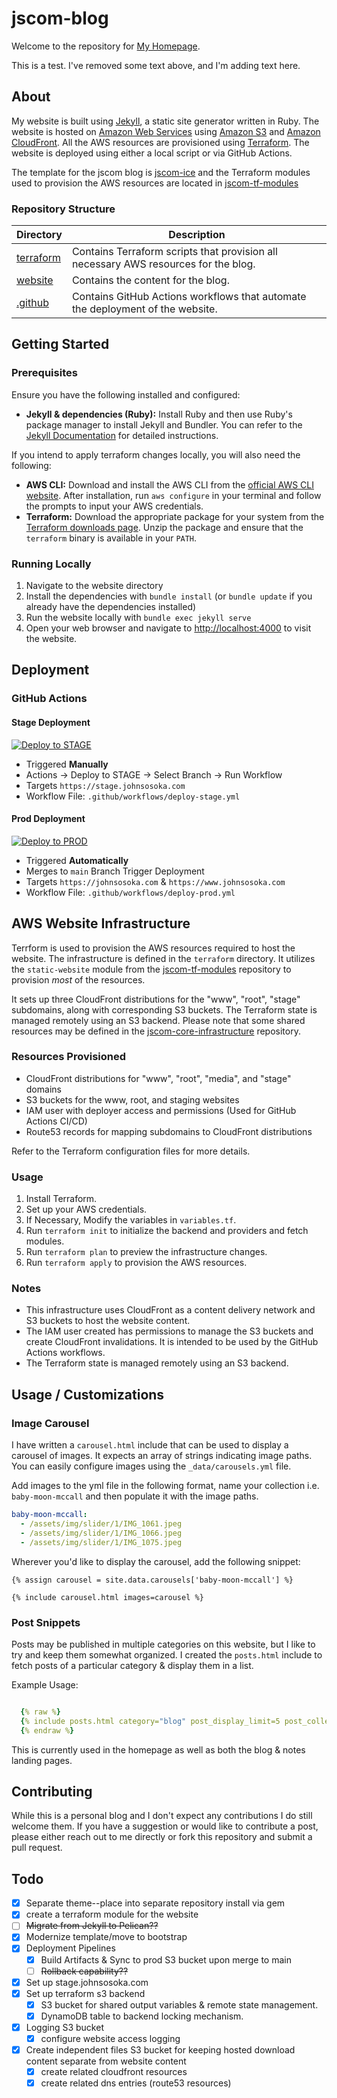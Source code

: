 # jscom-blog

Welcome to the repository for [My Homepage](https://johnsosoka.com).

This is a test. I've removed some text above, and I'm adding text here.

## About

My website is built using [Jekyll](https://jekyllrb.com/), a static site generator written in Ruby. The website is hosted
on [Amazon Web Services](https://aws.amazon.com/) using [Amazon S3](https://aws.amazon.com/s3/) and [Amazon CloudFront](https://aws.amazon.com/cloudfront/).
All the AWS resources are provisioned using [Terraform](https://www.terraform.io/). The website is deployed using either
a local script or via GitHub Actions.

The template for the jscom blog is [jscom-ice](https://github.com/johnsosoka/jscom-ice) and the Terraform modules used to 
provision the AWS resources are located in [jscom-tf-modules](https://github.com/johnsosoka/jscom-tf-modules) 


### Repository Structure

| Directory               | Description |
|-------------------------|-------------|
| [terraform](/terraform) | Contains Terraform scripts that provision all necessary AWS resources for the blog. |
| [website](/website)     | Contains the content for the blog. |
| [.github](/.github)     | Contains GitHub Actions workflows that automate the deployment of the website. |


## Getting Started

### Prerequisites

Ensure you have the following installed and configured:

- **Jekyll & dependencies (Ruby):** Install Ruby and then use Ruby's package manager to install Jekyll and Bundler. You can refer to the [Jekyll Documentation](https://jekyllrb.com/docs/installation/) for detailed instructions.

If you intend to apply terraform changes locally, you will also need the following:
- **AWS CLI:** Download and install the AWS CLI from the [official AWS CLI website](https://aws.amazon.com/cli/). After installation, run `aws configure` in your terminal and follow the prompts to input your AWS credentials.
- **Terraform:** Download the appropriate package for your system from the [Terraform downloads page](https://www.terraform.io/downloads.html). Unzip the package and ensure that the `terraform` binary is available in your `PATH`.

### Running Locally

1. Navigate to the website directory
2. Install the dependencies with `bundle install` (or `bundle update` if you already have the dependencies installed)
3. Run the website locally with `bundle exec jekyll serve`
4. Open your web browser and navigate to [http://localhost:4000](http://localhost:4000) to visit the website.


## Deployment

### GitHub Actions

#### Stage Deployment
[![Deploy to STAGE](https://github.com/johnsosoka/jscom-blog/actions/workflows/deploy-stage.yml/badge.svg)](https://github.com/johnsosoka/jscom-blog/actions/workflows/deploy-stage.yml)

- Triggered **Manually**
- Actions -> Deploy to STAGE -> Select Branch -> Run Workflow
- Targets `https://stage.johnsosoka.com`
- Workflow File: `.github/workflows/deploy-stage.yml`

#### Prod Deployment
[![Deploy to PROD](https://github.com/johnsosoka/jscom-blog/actions/workflows/deploy-prod.yml/badge.svg?branch=main)](https://github.com/johnsosoka/jscom-blog/actions/workflows/deploy-prod.yml)

- Triggered **Automatically**
- Merges to `main` Branch Trigger Deployment
- Targets `https://johnsosoka.com` & `https://www.johnsosoka.com`
- Workflow File: `.github/workflows/deploy-prod.yml`

## AWS Website Infrastructure

Terrform is used to provision the AWS resources required to host the website. The infrastructure is defined in the 
`terraform` directory. It utilizes the `static-website` module from the [jscom-tf-modules](https://github.com/johnsosoka/jscom-tf-modules)
repository to provision _most_ of the resources.

It sets up three CloudFront distributions for the "www", "root", "stage" subdomains, 
along with corresponding S3 buckets. The Terraform state is managed remotely using an S3 backend. Please note that some shared 
resources may be defined in the [jscom-core-infrastructure](https://github.com/johnsosoka/jscom-core-infrastructure) 
repository. 

### Resources Provisioned

- CloudFront distributions for "www", "root", "media", and "stage" domains
- S3 buckets for the www, root, and staging websites
- IAM user with deployer access and permissions (Used for GitHub Actions CI/CD)
- Route53 records for mapping subdomains to CloudFront distributions

Refer to the Terraform configuration files for more details.

### Usage

1. Install Terraform.
2. Set up your AWS credentials.
3. If Necessary, Modify the variables in `variables.tf`.
4. Run `terraform init` to initialize the backend and providers and fetch modules.
5. Run `terraform plan` to preview the infrastructure changes.
6. Run `terraform apply` to provision the AWS resources.

### Notes

- This infrastructure uses CloudFront as a content delivery network and S3 buckets to host the website content.
- The IAM user created has permissions to manage the S3 buckets and create CloudFront invalidations. It is intended to be used by the GitHub Actions workflows.
- The Terraform state is managed remotely using an S3 backend.

## Usage / Customizations

### Image Carousel

I have written a `carousel.html` include that can be used to display a carousel of images. It expects an array of strings
indicating image paths. You can easily configure images using the `_data/carousels.yml` file.

Add images to the yml file in the following format, name your collection i.e. `baby-moon-mccall` and then populate it
with the image paths.

```yaml
baby-moon-mccall:
  - /assets/img/slider/1/IMG_1061.jpeg
  - /assets/img/slider/1/IMG_1066.jpeg
  - /assets/img/slider/1/IMG_1075.jpeg
```

Wherever you'd like to display the carousel, add the following snippet:

```liquid
{% assign carousel = site.data.carousels['baby-moon-mccall'] %}

{% include carousel.html images=carousel %}
```

### Post Snippets

Posts may be published in multiple categories on this website, but I like to try and keep them somewhat organized. I
created the `posts.html` include to fetch posts of a particular category & display them in a list.

Example Usage:

```yaml

  {% raw %}
  {% include posts.html category="blog" post_display_limit=5 post_collection_title="Recent Blog Posts" %}
  {% endraw %}
```

This is currently used in the homepage as well as both the blog & notes landing pages.

## Contributing

While this is a personal blog and I don't expect any contributions I do still welcome them. If you have a suggestion or 
would like to contribute a post, please either reach out to me directly or fork this repository and submit a pull request.

## Todo

* [x] Separate theme--place into separate repository install via gem
* [x] create a terraform module for the website
* [ ] ~~Migrate from Jekyll to Pelican??~~
* [x] Modernize template/move to bootstrap
* [x] Deployment Pipelines
  * [x] Build Artifacts & Sync to prod S3 bucket upon merge to main
  * [ ] ~~Rollback capability??~~
* [x] Set up stage.johnsosoka.com
* [x] Set up terraform s3 backend
  * [x] S3 bucket for shared output variables & remote state management.
  * [x] DynamoDB table to backend locking mechanism.
* [x] Logging S3 bucket
  * [x] configure website access logging
* [x] Create independent files S3 bucket for keeping hosted download content separate from website content
  * [x] create related cloudfront resources
  * [x] create related dns entries (route53 resources)
